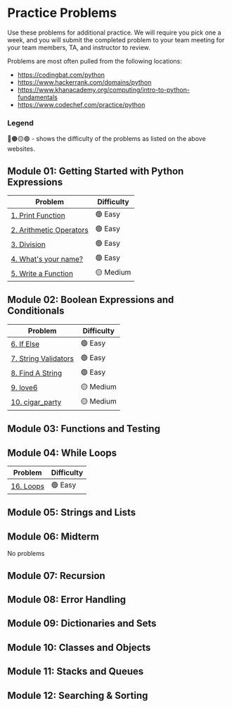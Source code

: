 # Practice Problems

Use these problems for additional practice. We will require you pick one a week, and you will submit the completed problem to your team meeting for your team members, TA, and instructor to review. 

Problems are most often pulled from the following locations:
* https://codingbat.com/python
* https://www.hackerrank.com/domains/python
* https://www.khanacademy.org/computing/intro-to-python-fundamentals 
* https://www.codechef.com/practice/python

### Legend
🔴🟠🟡🟢  - shows the difficulty of the problems as listed on the above websites. 

## Module 01: Getting Started with Python Expressions

| Problem  | Difficulty |
| -------- | ---------- |
| [1. Print Function] | 🟢 Easy |
| [2. Arithmetic Operators] | 🟢 Easy |
| [3. Division] | 🟢 Easy |
| [4. What's your name?] | 🟢 Easy |
| [5. Write a Function] | 🟡 Medium |


## Module 02: Boolean Expressions and Conditionals
| Problem  | Difficulty |
| -------- | ---------- |
| [6. If Else] | 🟢 Easy |
| [7. String Validators] | 🟢 Easy |
| [8. Find A String] | 🟢 Easy |
| [9. love6] | 🟡 Medium |
| [10. cigar_party] | 🟡 Medium |


## Module 03: Functions and Testing


## Module 04: While Loops
| Problem  | Difficulty |
| -------- | ---------- |
| [16. Loops] | 🟢 Easy |


## Module 05:  Strings and Lists


## Module 06: Midterm
No problems


## Module 07: Recursion


## Module 08: Error Handling


## Module 09: Dictionaries and Sets


## Module 10: Classes and Objects


## Module 11: Stacks and Queues


## Module 12: Searching & Sorting


<!-- Auto Reference -->
[1. Print Function]: https://www.hackerrank.com/challenges/python-print/problem?isFullScreen=true
[2. Arithmetic Operators]: https://www.hackerrank.com/challenges/python-arithmetic-operators/problem?isFullScreen=true
[3. Division]: https://www.hackerrank.com/challenges/python-division/problem?isFullScreen=true
[4. What's your name?]: https://www.hackerrank.com/challenges/whats-your-name/problem?isFullScreen=true
[5. Write a Function]: https://www.hackerrank.com/challenges/whats-your-name/problem?isFullScreen=true
[6. If Else]: https://www.hackerrank.com/challenges/py-if-else/problem?isFullScreen=true
[7. String Validators]: https://www.hackerrank.com/challenges/string-validators/problem?isFullScreen=true 
[8. Find A String]: https://www.hackerrank.com/challenges/find-a-string?isFullScreen=true
[9. love6]: https://codingbat.com/prob/p119867
[10. cigar_party]: https://codingbat.com/prob/p195669
[16. Loops]: https://www.hackerrank.com/challenges/python-loops/problem?isFullScreen=true
